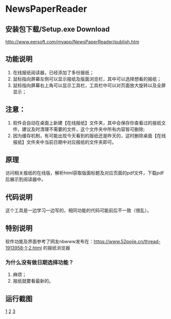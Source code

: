 # NewsPaperReader
## 安装包下载/Setup.exe Download
http://www.eersoft.com/myapp/NewsPaperReader/publish.htm
## 功能说明
1. 在线报纸阅读器，已经添加了多份报纸；
2. 鼠标指向屏幕左侧可以显示报纸及版面浏览栏，其中可以选择想看的报纸；
3. 鼠标指向屏幕右上角可以显示工具栏，工具栏中可以对页面放大旋转以及全屏显示；

## **注意**：
1. 软件会自动在桌面上新建【在线报纸】文件夹，其中会保存你查看过的报纸文件，建议及时清理不需要的文件，这个文件夹中所有内容皆可删除;
2. 因为缓存机制，有可能出现今天看到的报纸还是昨天的，这时删除桌面【在线报纸】文件夹中当前日期中对应报纸的文件夹即可。
   
## 原理
访问相关报纸的在线版，解析html获取版面标题及对应页面的pdf文件，下载pdf后展示到阅读器中。

## 代码说明
这个工具是一边学习一边写的，相同功能的代码可能前后不一致（很乱）。

## 特别说明
软件功能及界面参考了网友nbwww发布在：https://www.52pojie.cn/thread-1913958-1-2.html 的报纸浏览器

### 为什么没有做日期选择功能？
1. 麻烦；
2. 报纸就要看最新的。

## 运行截图
[1](http://www.eersoft.com/myapp/NewsPaperReader/scerrnshot/screenshot%20(0).png)
[2](http://www.eersoft.com/myapp/NewsPaperReader/scerrnshot/screenshot%20(1).png)
[3](http://www.eersoft.com/myapp/NewsPaperReader/scerrnshot/screenshot%20(2).png)
